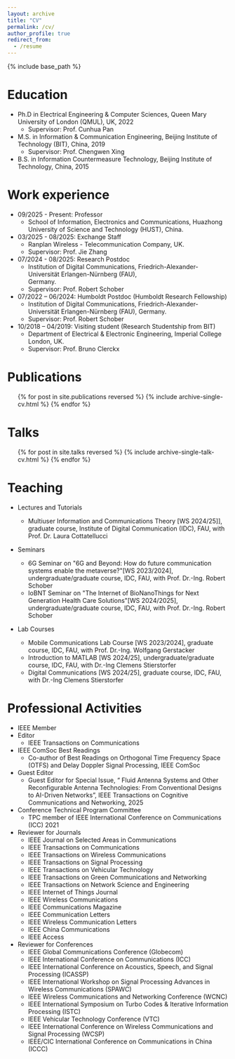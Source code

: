 ```yaml
---
layout: archive
title: "CV"
permalink: /cv/
author_profile: true
redirect_from:
  - /resume
---
```


{% include base_path %}

Education
======
* Ph.D in Electrical Engineering & Computer Sciences, Queen Mary University of London (QMUL), UK,
2022
  * Supervisor: Prof. Cunhua Pan
* M.S. in Information & Communication Engineering, Beijing Institute of Technology (BIT), China,
2019
  * Supervisor: Prof. Chengwen Xing
* B.S. in Information Countermeasure Technology, Beijing Institute of Technology, China,
 2015

Work experience
======
* 09/2025 - Present:  Professor
   * School of Information, Electronics and Communications, Huazhong University of Science and Technology (HUST), China.
* 03/2025 - 08/2025:  Exchange Staff
   * Ranplan Wireless - Telecommunication Company, UK.
   * Supervisor: Prof. Jie Zhang
* 07/2024 - 08/2025:  Research Postdoc
   * Institution of Digital Communications, Friedrich-Alexander-Universität Erlangen-Nürnberg (FAU),      
   Germany.
   * Supervisor: Prof. Robert Schober
* 07/2022 – 06/2024:  Humboldt Postdoc (Humboldt Research Fellowship)
   * Institution of Digital Communications, Friedrich-Alexander-Universität Erlangen-Nürnberg (FAU), Germany.
   * Supervisor: Prof. Robert Schober
* 10/2018 – 04/2019:  Visiting student (Research Studentship from BIT)
   * Department of Electrical & Electronic Engineering, Imperial College London, UK.
   * Supervisor: Prof. Bruno Clerckx

Publications
======
  <ul>{% for post in site.publications reversed %}
    {% include archive-single-cv.html %}
  {% endfor %}</ul>
  
Talks
======
  <ul>{% for post in site.talks reversed %}
    {% include archive-single-talk-cv.html  %}
  {% endfor %}</ul>
  
Teaching
======
* Lectures and Tutorials
  * Multiuser Information and Communications Theory [WS 2024/25]], graduate course, Institute of Digital Communication (IDC), FAU, with Prof. Dr. Laura Cottatellucci

* Seminars
  * 6G Seminar on "6G and Beyond: How do future communication systems enable the metaverse?"[WS 2023/2024], undergraduate/graduate course, IDC, FAU, with Prof. Dr.-Ing. Robert Schober
  * IoBNT Seminar on "The Internet of BioNanoThings for Next Generation Health Care Solutions"[WS 2024/2025], undergraduate/graduate course, IDC, FAU, with Prof. Dr.-Ing. Robert Schober

* Lab Courses
  * Mobile Communications Lab Course [WS 2023/2024], graduate course, IDC, FAU, with Prof. Dr.-Ing. Wolfgang Gerstacker
  * Introduction to MATLAB [WS 2024/25], undergraduate/graduate course, IDC, FAU, with Dr.-Ing Clemens Stierstorfer
  * Digital Communications [WS 2024/25], graduate course, IDC, FAU, with Dr.-Ing Clemens Stierstorfer

Professional Activities
======
* IEEE Member
* Editor
  * IEEE Transactions on Communications
* IEEE ComSoc Best Readings
  * Co-author of Best Readings on Orthogonal Time Frequency Space (OTFS) and Delay Doppler Signal Processing, IEEE ComSoc
* Guest Editor
  * Guest Editor for Special Issue, “ Fluid Antenna Systems and Other Reconfigurable Antenna Technologies: From Conventional Designs to AI-Driven Networks”, IEEE Transactions on Cognitive Communications and Networking, 2025
* Conference Technical Program Committee
  * TPC member of IEEE International Conference on Communications (ICC) 2021
* Reviewer for Journals
  * IEEE Journal on Selected Areas in Communications
  * IEEE Transactions on Communications
  * IEEE Transactions on Wireless Communications
  * IEEE Transactions on Signal Processing
  * IEEE Transactions on Vehicular Technology
  * IEEE Transactions on Green Communications and Networking
  * IEEE Transactions on Network Science and Engineering
  * IEEE Internet of Things Journal
  * IEEE Wireless Communications
  * IEEE Communications Magazine
  * IEEE Communication Letters
  * IEEE Wireless Communication Letters
  * IEEE China Communications
  * IEEE Access
* Reviewer for Conferences
  * IEEE Global Communications Conference (Globecom)
  * IEEE International Conference on Communications (ICC)
  * IEEE International Conference on Acoustics, Speech, and Signal Processing (ICASSP)
  * IEEE International Workshop on Signal Processing Advances in Wireless Communications (SPAWC)
  * IEEE Wireless Communications and Networking Conference (WCNC)
  * IEEE International Symposium on Turbo Codes & Iterative Information Processing (ISTC)
  * IEEE Vehicular Technology Conference (VTC)
  * IEEE International Conference on Wireless Communications and Signal Processing (WCSP)
  * IEEE/CIC International Conference on Communications in China (ICCC)
